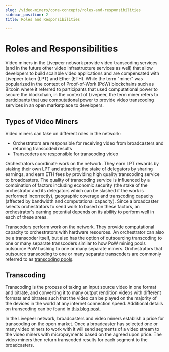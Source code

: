 ```yaml
---
slug: /video-miners/core-concepts/roles-and-responsibilities
sidebar_position: 2
title: Roles and Responsibilities

---
```


# Roles and Responsibilities

Video miners in the Livepeer network provide video transcoding services (and in
the future other video infrastructure services as well) that allow developers to
build scalable video applications and are compensated with Livepeer token (LPT)
and Ether (ETH). While the term "miner" was popularized in the context of
Proof-of-Work (PoW) blockchains such as Bitcoin where it referred to
participants that used computational power to secure the blockchain, in the
context of Livepeer, the term miner refers to participants that use
computational power to provide video transcoding services in an open marketplace
to developers.

## Types of Video Miners

Video miners can take on different roles in the network:

- Orchestrators are responsible for receiving video from broadcasters and
  returning transcoded results
- Transcoders are responsible for transcoding video

Orchestrators coordinate work on the network. They earn LPT rewards by staking
their own LPT and attracting the stake of delegators by sharing earnings, and
earn ETH fees by providing high quality transcoding service to broadcasters. The
quality of transcoding service is influenced by a combination of factors
including economic security (the stake of the orchestrator and its delegators
which can be slashed if the work is performed incorrectly), geographic coverage
and transcoding capacity (affected by bandwidth and computational capacity).
Since a broadcaster selects orchestrators to send work to based on these
factors, an orchestrator's earning potential depends on its ability to perform
well in each of these areas.

Transcoders perform work on the network. They provide computational capacity to
orchestrators with hardware resources. An orchestrator can also be a transcoder
itself, but also has the option of outsourcing transcoding to one or many
separate transcoders similar to how PoW mining pools outsource PoW hashing to
one or many separate miners. Orchestrators that outsource transcoding to one or
many separate transcoders are commonly referred to as
[transcoding pools](/video-miners/core-concepts/pools).

## Transcoding

Transcoding is the process of taking an input source video in one format and
bitrate, and converting it to many output rendition videos with different
formats and bitrates such that the video can be played on the majority of the
devices in the world at any internet connection speed. Additional details on
transcoding can be found in
[this blog post](https://livepeer.com/blog/intro-to-transcoding).

In the Livepeer network, broadcasters and video miners establish a price for
transcoding on the open market. Once a broadcaster has selected one or many
video miners to work with it will send segments of a video stream to the video
miners with micropayments based on the agreed upon price. The video miners then
return transcoded results for each segment to the broadcasters.

